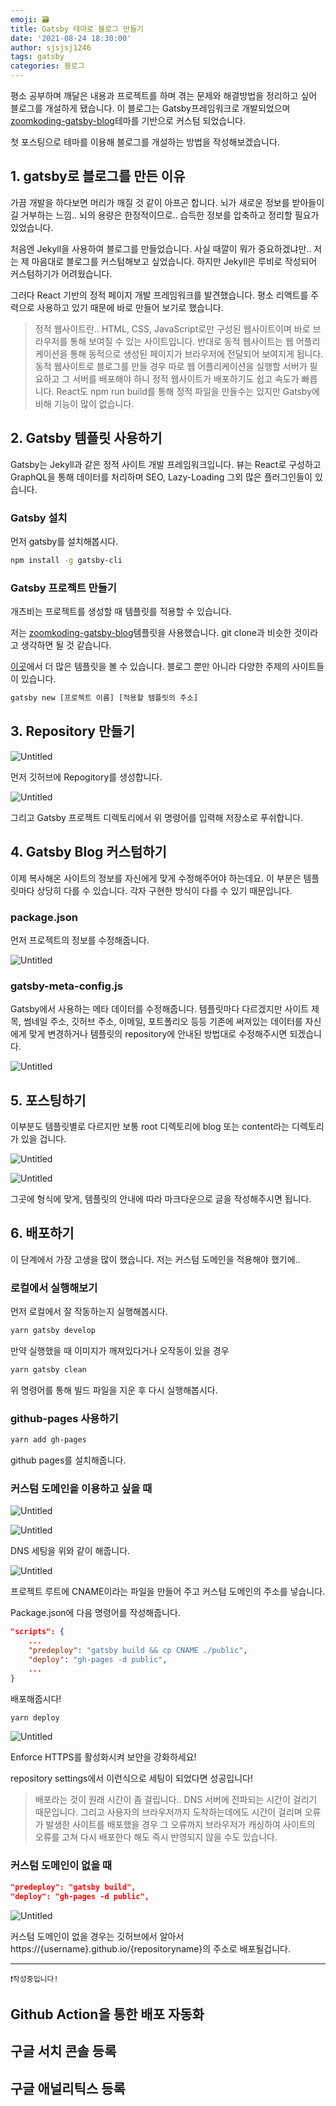 ```yaml
---
emoji: 🗃
title: Gatsby 테마로 블로그 만들기
date: '2021-08-24 18:30:00'
author: sjsjsj1246
tags: gatsby
categories: 블로그
---
```


평소 공부하며 깨달은 내용과 프로젝트를 하며 겪는 문제와 해결방법을 정리하고 싶어 블로그를 개설하게 됐습니다.
이 블로그는 Gatsby프레임워크로 개발되었으며 [zoomkoding-gatsby-blog](https://github.com/zoomKoding/zoomkoding-gatsby-blog)테마를 기반으로 커스텀 되었습니다.

첫 포스팅으로 테마를 이용해 블로그를 개설하는 방법을 작성해보겠습니다.

## 1. gatsby로 블로그를 만든 이유

가끔 개발을 하다보면 머리가 깨질 것 같이 아프곤 합니다. 뇌가 새로운 정보를 받아들이길 거부하는 느낌.. 뇌의 용량은 한정적이므로.. 습득한 정보를 압축하고 정리할 필요가 있었습니다.

처음엔 Jekyll을 사용하여 블로그를 만들었습니다. 사실 때깔이 뭐가 중요하겠냐만.. 저는 제 마음대로 블로그를 커스텀해보고 싶었습니다. 하지만 Jekyll은 루비로 작성되어 커스텀하기가 어려웠습니다.

그러다 React 기반의 정적 페이지 개발 프레임워크를 발견했습니다. 평소 리액트를 주력으로 사용하고 있기 때문에 바로 만들어 보기로 했습니다.

> 정적 웹사이트란.. HTML, CSS, JavaScript로만 구성된 웹사이트이며 바로 브라우저를 통해 보여질 수 있는 사이트입니다.
> 반대로 동적 웹사이트는 웹 어플리케이션을 통해 동적으로 생성된 페이지가 브라우저에 전달되어 보여지게 됩니다.
> 동적 웹사이트로 블로그를 만들 경우 따로 웹 어플리케이션을 실행할 서버가 필요하고 그 서버를 배포해야 하니 정적 웹사이트가 배포하기도 쉽고 속도가 빠릅니다.
> React도 npm run build를 통해 정적 파일을 만들수는 있지만 Gatsby에 비해 기능이 많이 없습니다.

## 2. Gatsby 템플릿 사용하기

Gatsby는 Jekyll과 같은 정적 사이트 개발 프레임워크입니다. 뷰는 React로 구성하고 GraphQL을 통해 데이터를 처리하며 SEO, Lazy-Loading 그외 많은 플러그인들이 있습니다.

### Gatsby 설치

먼저 gatsby를 설치해봅시다.

```bash
npm install -g gatsby-cli
```

### Gatsby 프로젝트 만들기

개츠비는 프로젝트를 생성할 때 템플릿를 적용할 수 있습니다.

저는 [zoomkoding-gatsby-blog](https://github.com/zoomKoding/zoomkoding-gatsby-blog)템플릿을 사용했습니다. git clone과 비슷한 것이라고 생각하면 될 것 같습니다.

[이곳](https://www.gatsbyjs.com/starters)에서 더 많은 템플릿을 볼 수 있습니다. 블로그 뿐만 아니라 다양한 주제의 사이트들이 있습니다.

```bash
gatsby new [프로젝트 이름] [적용할 템플릿의 주소]
```

## 3. Repository 만들기

![Untitled](img/3-1.png)

먼저 깃허브에 Repogitory를 생성합니다.

![Untitled](img/3-2.png)

그리고 Gatsby 프로젝트 디렉토리에서 위 명령어를 입력해 저장소로 푸쉬합니다.

## 4. Gatsby Blog 커스텀하기

이제 복사해온 사이트의 정보를 자신에게 맞게 수정해주어야 하는데요. 이 부분은 템플릿마다 상당히 다를 수 있습니다. 각자 구현한 방식이 다를 수 있기 때문입니다.

### package.json

먼저 프로젝트의 정보를 수정해줍니다.

![Untitled](img/4-1.png)

### gatsby-meta-config.js

Gatsby에서 사용하는 메타 데이터를 수정해줍니다. 템플릿마다 다르겠지만 사이트 제목, 썸네일 주소, 깃허브 주소, 이메일, 포트폴리오 등등 기존에 써져있는 데이터를 자신에게 맞게 변경하거나 템플릿의 repository에 안내된 방법대로 수정해주시면 되겠습니다.

![Untitled](img/4-2.png)

## 5. 포스팅하기

이부분도 템플릿별로 다르지만 보통 root 디렉토리에 blog 또는 content라는 디렉토리가 있을 겁니다.

![Untitled](img/5-1.png)

![Untitled](img/5-2.png)

그곳에 형식에 맞게, 템플릿의 안내에 따라 마크다운으로 글을 작성해주시면 됩니다.

## 6. 배포하기

이 단계에서 가장 고생을 많이 했습니다. 저는 커스텀 도메인을 적용해야 했기에..

### 로컬에서 실행해보기

먼저 로컬에서 잘 작동하는지 실행해봅시다.

```bash
yarn gatsby develop
```

만약 실행했을 때 이미지가 깨져있다거나 오작동이 있을 경우

```bash
yarn gatsby clean
```

위 명령어를 통해 빌드 파일을 지운 후 다시 실행해봅시다.

### github-pages 사용하기

```bash
yarn add gh-pages
```

github pages를 설치해줍니다.

### 커스텀 도메인을 이용하고 싶을 때

![Untitled](img/6-1.png)

![Untitled](img/6-2.png)

DNS 세팅을 위와 같이 해줍니다.

![Untitled](img/6-3.png)

프로젝트 루트에 CNAME이라는 파일을 만들어 주고 커스텀 도메인의 주소를 넣습니다.

Package.json에 다음 명령어를 작성해줍니다.

```json
"scripts": {
	...
	"predeploy": "gatsby build && cp CNAME ./public",
	"deploy": "gh-pages -d public",
	...
}
```

배포해줍시다!

```bash
yarn deploy
```

![Untitled](img/6-4.png)

Enforce HTTPS를 활성화시켜 보안을 강화하세요!

repository settings에서 이런식으로 세팅이 되었다면 성공입니다!

> 배포라는 것이 원래 시간이 좀 걸립니다.. DNS 서버에 전파되는 시간이 걸리기 때문입니다. 그리고 사용자의 브라우저까지 도착하는데에도 시간이 걸리며 오류가 발생한 사이트를 배포했을 경우 그 오류까지 브라우저가 캐싱하여 사이트의 오류를 고쳐 다시 배포한다 해도 즉시 반영되지 않을 수도 있습니다.

### 커스텀 도메인이 없을 때

```json
"predeploy": "gatsby build",
"deploy": "gh-pages -d public",
```

![Untitled](img/6-4.png)

커스텀 도메인이 없을 경우는 깃허브에서 알아서 https://{username}.github.io/{repositoryname}의 주소로 배포될겁니다.

---

`❗️작성중입니다!`

## Github Action을 통한 배포 자동화

## 구글 서치 콘솔 등록

## 구글 애널리틱스 등록

```toc

```
